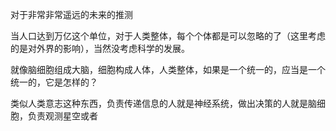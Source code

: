 对于非常非常遥远的未来的推测

当人口达到万亿这个单位，对于人类整体，每个个体都是可以忽略的了（这里考虑的是对外界的影响），当然没考虑科学的发展。

就像脑细胞组成大脑，细胞构成人体，人类整体，如果是一个统一的，应当是一个统一的，它是怎样的？

类似人类意志这种东西，负责传递信息的人就是神经系统，做出决策的人就是脑细胞，负责观测星空或者
